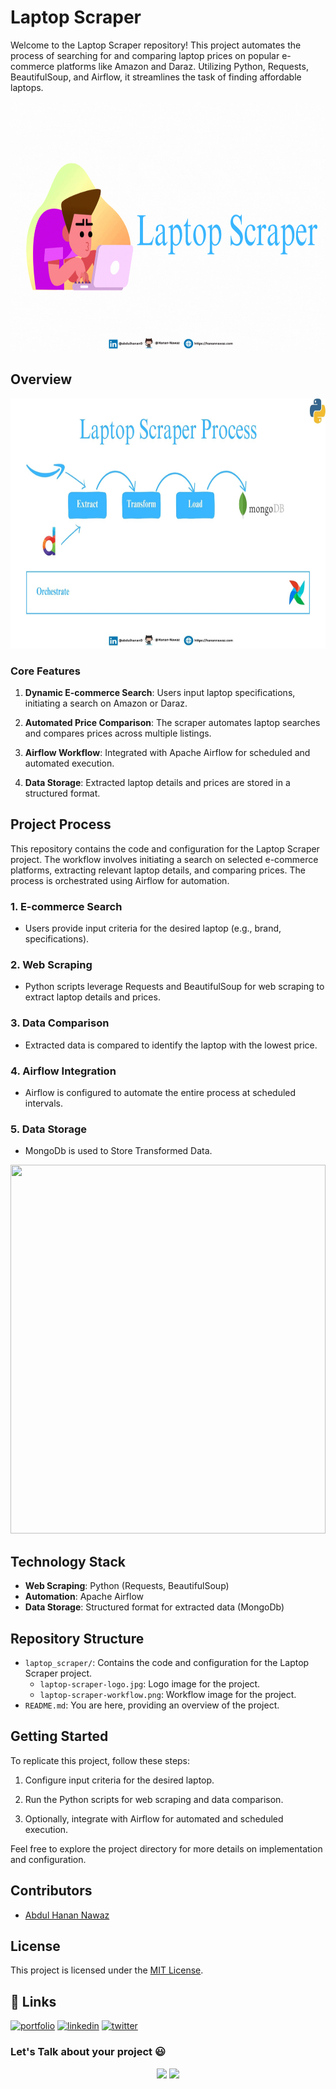 # Laptop Scraper

Welcome to the Laptop Scraper repository! This project automates the process of searching for and comparing laptop prices on popular e-commerce platforms like Amazon and Daraz. Utilizing Python, Requests, BeautifulSoup, and Airflow, it streamlines the task of finding affordable laptops.

<img src="/process-imgs/laptop-scraper-logo.gif" width="100%" height="400px" />

## Overview

<img src="/process-imgs/laptop-scraper-process.jpg" width="100%" height="400px" />

### Core Features

1. **Dynamic E-commerce Search**: Users input laptop specifications, initiating a search on Amazon or Daraz.

2. **Automated Price Comparison**: The scraper automates laptop searches and compares prices across multiple listings.

3. **Airflow Workflow**: Integrated with Apache Airflow for scheduled and automated execution.

4. **Data Storage**: Extracted laptop details and prices are stored in a structured format.

## Project Process

This repository contains the code and configuration for the Laptop Scraper project. The workflow involves initiating a search on selected e-commerce platforms, extracting relevant laptop details, and comparing prices. The process is orchestrated using Airflow for automation.

### 1. E-commerce Search

- Users provide input criteria for the desired laptop (e.g., brand, specifications).

### 2. Web Scraping

- Python scripts leverage Requests and BeautifulSoup for web scraping to extract laptop details and prices.

### 3. Data Comparison

- Extracted data is compared to identify the laptop with the lowest price.

### 4. Airflow Integration

- Airflow is configured to automate the entire process at scheduled intervals.

### 5. Data Storage

- MongoDb is used to Store Transformed Data.

<img src="/process-imgs/laptop-scraper-ERD.png" width="100%" height="590px" />

## Technology Stack

- **Web Scraping**: Python (Requests, BeautifulSoup)
- **Automation**: Apache Airflow
- **Data Storage**: Structured format for extracted data (MongoDb)

## Repository Structure

- `laptop_scraper/`: Contains the code and configuration for the Laptop Scraper project.
  - `laptop-scraper-logo.jpg`: Logo image for the project.
  - `laptop-scraper-workflow.png`: Workflow image for the project.
- `README.md`: You are here, providing an overview of the project.

## Getting Started

To replicate this project, follow these steps:

1. Configure input criteria for the desired laptop.

2. Run the Python scripts for web scraping and data comparison.

3. Optionally, integrate with Airflow for automated and scheduled execution.

Feel free to explore the project directory for more details on implementation and configuration.

## Contributors

- [Abdul Hanan Nawaz](https://www.github.com/Hanan-Nawaz) 

## License

This project is licensed under the [MIT License](LICENSE).

## 🔗 Links
[![portfolio](https://img.shields.io/badge/my_portfolio-000?style=for-the-badge&logo=ko-fi&logoColor=white)](https://hanannawaz.com/)
[![linkedin](https://img.shields.io/badge/linkedin-0A66C2?style=for-the-badge&logo=linkedin&logoColor=white)](https://www.linkedin.com/in/abdulhanan0/)
[![twitter](https://img.shields.io/badge/twitter-1DA1F2?style=for-the-badge&logo=twitter&logoColor=white)](https://twitter.com/HananNawaz0/)

<h3 align="left">Let's Talk about your project 😃 </h3>
<p align="center">
<a href="https://www.upwork.com/freelancers/~yourupworkprofile"><img src="https://img.shields.io/badge/-Abdul%20Hanan%20Nawaz-6fda44?style=flat&logo=upwork&logoColor=white"/></a>
<a href="https://www.fiverr.com/yourfiverrprofile"><img src="https://img.shields.io/badge/-Abdul%20Hanan%20Nawaz-00b22d?style=flat&logo=Fiverr&logoColor=white"/></a>
